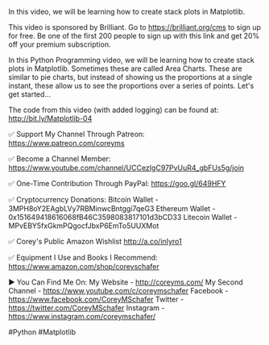 In this video, we will be learning how to create stack plots in Matplotlib.

This video is sponsored by Brilliant. Go to https://brilliant.org/cms to sign up for free. Be one of the first 200 people to sign up with this link and get 20% off your premium subscription.

In this Python Programming video, we will be learning how to create stack plots in Matplotlib. Sometimes these are called Area Charts. These are similar to pie charts, but instead of showing us the proportions at a single instant, these allow us to see the proportions over a series of points. Let's get started...

The code from this video (with added logging) can be found at:
http://bit.ly/Matplotlib-04

✅ Support My Channel Through Patreon:
https://www.patreon.com/coreyms

✅ Become a Channel Member:
https://www.youtube.com/channel/UCCezIgC97PvUuR4_gbFUs5g/join

✅ One-Time Contribution Through PayPal:
https://goo.gl/649HFY

✅ Cryptocurrency Donations:
Bitcoin Wallet - 3MPH8oY2EAgbLVy7RBMinwcBntggi7qeG3
Ethereum Wallet - 0x151649418616068fB46C3598083817101d3bCD33
Litecoin Wallet - MPvEBY5fxGkmPQgocfJbxP6EmTo5UUXMot

✅ Corey's Public Amazon Wishlist
http://a.co/inIyro1

✅ Equipment I Use and Books I Recommend:
https://www.amazon.com/shop/coreyschafer

▶️ You Can Find Me On:
My Website - http://coreyms.com/
My Second Channel - https://www.youtube.com/c/coreymschafer
Facebook - https://www.facebook.com/CoreyMSchafer
Twitter - https://twitter.com/CoreyMSchafer
Instagram - https://www.instagram.com/coreymschafer/

#Python #Matplotlib